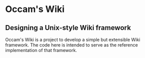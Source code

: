 # Occam's Wiki
## Designing a Unix-style Wiki framework

Occam's Wiki is a project to develop a simple but extensible Wiki framework. The code here is intended to serve as the reference implementation of that framework.
